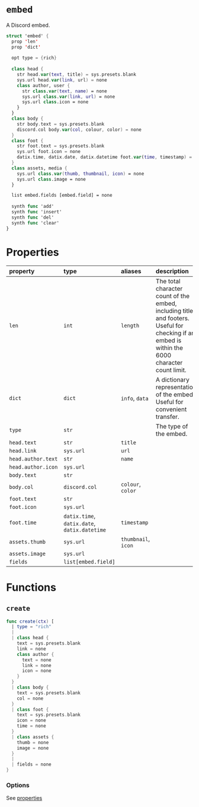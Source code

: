 # `embed`

A Discord embed.

```swift
struct 'embed' {
  prop 'len'
  prop 'dict'
  
  opt type = {rich}
  
  class head {
    str head.var(text, title) = sys.presets.blank
    sys.url head.var(link, url) = none
    class author, user {
      str class.var(text, name) = none
      sys.url class.var(link, url) = none
      sys.url class.icon = none
    }
  }
  class body {
    str body.text = sys.presets.blank
    discord.col body.var(col, colour, color) = none
  }
  class foot {
    str foot.text = sys.presets.blank
    sys.url foot.icon = none
    datix.time, datix.date, datix.datetime foot.var(time, timestamp) = none
  }
  class assets, media {
    sys.url class.var(thumb, thumbnail, icon) = none
    sys.url class.image = none
  }

  list embed.fields [embed.field] = none
  
  synth func 'add'
  synth func 'insert'
  synth func 'del'
  synth func 'clear'
}
```

# Properties

| property | type | aliases | description |
| :------- | :--- | :------ | :---------- |
| `len` | `int` | `length` | The total character count of the embed, including titles and footers. Useful for checking if an embed is within the 6000 character count limit. |
| `dict` | `dict` | `info`, `data` | A dictionary representation of the embed. Useful for convenient transfer. |
| `type` | `str` | | The type of the embed. |
| `head.text` | `str` | `title` | |
| `head.link` | `sys.url` | `url` | |
| `head.author.text` | `str` | `name` | |
| `head.author.icon` | `sys.url` | | |
| `body.text` | `str` | | |
| `body.col` | `discord.col` | `colour`, `color` | |
| `foot.text` | `str` | | |
| `foot.icon` | `sys.url` | | |
| `foot.time` | `datix.time`, `datix.date`, `datix.datetime` | `timestamp` | |
| `assets.thumb` | `sys.url` | `thumbnail`, `icon` | |
| `assets.image` | `sys.url` | | |
| `fields` | `list[embed.field]` | | |

# Functions

## `create`

```swift
func create(ctx) [
  | type = "rich"
  |
  | class head {
    text = sys.presets.blank
    link = none
    class author {
      text = none
      link = none
      icon = none
    }
  }
  | class body {
    text = sys.presets.blank
    col = none
  }
  | class foot {
    text = sys.presets.blank
    icon = none
    time = none
  }
  | class assets {
    thumb = none
    image = none
  }
  |
  | fields = none
}
```

### Options

See [properties](#properties)
